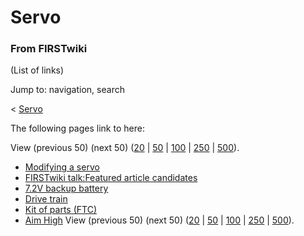 # Servo

### From FIRSTwiki

(List of links)

Jump to: navigation, search

&lt; [Servo](/index.php?title=Servo&redirect=no "Servo" )  

The following pages link to here:

View (previous 50) (next 50)
([20](/index.php?title=Special:Whatlinkshere/Servo&limit=20&from=0
"Special:Whatlinkshere/Servo" ) |
[50](/index.php?title=Special:Whatlinkshere/Servo&limit=50&from=0
"Special:Whatlinkshere/Servo" ) |
[100](/index.php?title=Special:Whatlinkshere/Servo&limit=100&from=0
"Special:Whatlinkshere/Servo" ) |
[250](/index.php?title=Special:Whatlinkshere/Servo&limit=250&from=0
"Special:Whatlinkshere/Servo" ) |
[500](/index.php?title=Special:Whatlinkshere/Servo&limit=500&from=0
"Special:Whatlinkshere/Servo" )).

  * [Modifying a servo](Modifying_a_servo "Modifying a servo" )
  * [FIRSTwiki talk:Featured article candidates](FIRSTwiki_talk:Featured_article_candidates "FIRSTwiki talk:Featured article candidates" )
  * [7.2V backup battery](7.2V_backup_battery "7.2V backup battery" )
  * [Drive train](Drive_train "Drive train" )
  * [Kit of parts (FTC)](Kit_of_parts_%28FTC%29 "Kit of parts \(FTC\)" )
  * [Aim High](aim-high)
View (previous 50) (next 50)
([20](/index.php?title=Special:Whatlinkshere/Servo&limit=20&from=0
"Special:Whatlinkshere/Servo" ) |
[50](/index.php?title=Special:Whatlinkshere/Servo&limit=50&from=0
"Special:Whatlinkshere/Servo" ) |
[100](/index.php?title=Special:Whatlinkshere/Servo&limit=100&from=0
"Special:Whatlinkshere/Servo" ) |
[250](/index.php?title=Special:Whatlinkshere/Servo&limit=250&from=0
"Special:Whatlinkshere/Servo" ) |
[500](/index.php?title=Special:Whatlinkshere/Servo&limit=500&from=0
"Special:Whatlinkshere/Servo" )).

